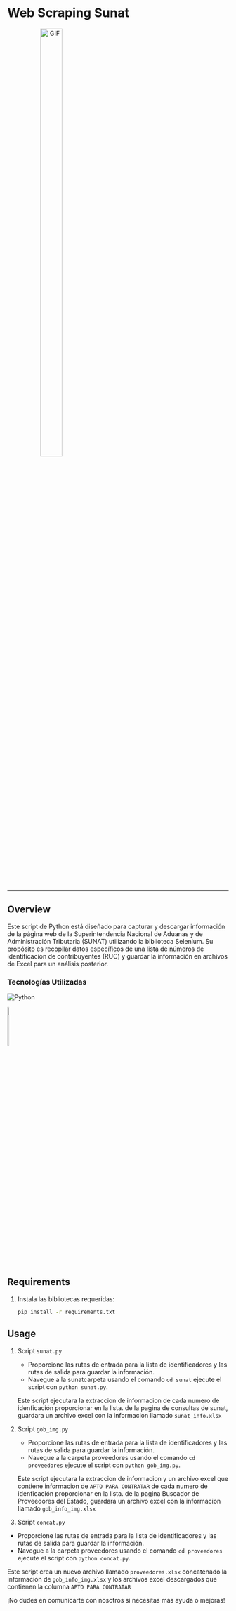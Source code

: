 # Web Scraping Sunat

<div align="center" style="width: 200px;">
  <img alt="GIF" src="https://media2.giphy.com/media/v1.Y2lkPTc5MGI3NjExODBkZ3plczJsa2Rzc2dmbDc4dHVoZ2pmZnhvOW10cmx4bWo3ZGJhNyZlcD12MV9pbnRlcm5hbF9naWZfYnlfaWQmY3Q9Zw/9DDFjULdvJU57V9rkd/giphy.gif" width="50%"/>
</div>

----------------

## Overview

Este script de Python está diseñado para capturar y descargar información de la página web de la Superintendencia Nacional de Aduanas y de Administración Tributaria (SUNAT) 
utilizando la biblioteca Selenium. Su propósito es recopilar datos específicos de una lista de números de identificación de contribuyentes (RUC) y guardar la información en archivos de Excel para un análisis posterior.

### Tecnologías Utilizadas
![Python](https://www.vectorlogo.zone/logos/python/python-ar21.svg) 
<div align="let" style="width: 100px;">
  <img alt="GIF" src="https://miro.medium.com/v2/resize:fit:4800/format:webp/1*-yauD1PxgsdiOJQMqnmu1w.jpeg" width="15%"/>
</div>


## Requirements

1. Instala las bibliotecas requeridas:

   ```bash
   pip install -r requirements.txt


## Usage

1. Script `sunat.py`

   * Proporcione las rutas de entrada para la lista de identificadores y las rutas de salida para guardar la información.
   * Navegue a la sunatcarpeta usando el comando `cd sunat` ejecute el script con `python sunat.py`.

   Este script ejecutara la extraccion de informacion de cada numero de idenficación proporcionar en la lista.
   de la pagina de consultas de sunat, guardara un archivo excel con la informacion llamado `sunat_info.xlsx`
    


3. Script `gob_img.py`
 
   * Proporcione las rutas de entrada para la lista de identificadores y las rutas de salida para guardar la información.
   * Navegue a la carpeta proveedores usando el comando `cd proveedores` ejecute el script con `python gob_img.py`.
  
   Este script ejecutara la extraccion de informacion y un archivo excel que contiene informacion de `APTO PARA CONTRATAR` de cada numero de idenficación proporcionar en la lista.
   de la pagina Buscador de Proveedores del Estado, guardara un archivo excel con la informacion llamado `gob_info_img.xlsx`

4. Script `concat.py`
 
  * Proporcione las rutas de entrada para la lista de identificadores y las rutas de salida para guardar la información.
  * Navegue a la carpeta proveedores usando el comando `cd proveedores` ejecute el script con `python concat.py`.

  Este script crea un nuevo archivo llamado `proveedores.xlsx` concatenado la informacion de `gob_info_img.xlsx` y los archivos excel descargados que contienen la columna `APTO PARA CONTRATAR`

¡No dudes en comunicarte con nosotros si necesitas más ayuda o mejoras!


